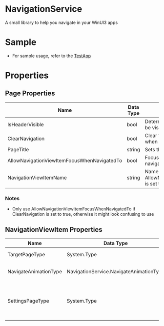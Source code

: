 # NavigationService
A small library to help you navigate in your WinUI3 apps

# Sample
- For sample usage, refer to the [TestApp](https://github.com/Jurij15/NavigationService/tree/master/TestApp%23)

# Properties
## Page Properties
| Name      | Data Type | Description |
| ----------- | ----------- | ----------- |
| IsHeaderVisible | bool | Determines whether NavigationViewHeader will be visible when navigated to this page |
| ClearNavigation | bool | Clear the navigation Breadcrumb will be cleaned when navigated to the page |
| PageTitle | string | Sets the title of the page on Breadcrumb|
| AllowNavigationViewItemFocusWhenNavigatedTo | bool | Focus the required NavigationViewItem when navigated to this page|
| NavigationViewItemName | string | Name of the NavigationViewItem to focus if AllowNavigationViewItemFocusWhenNavigatedTo is set to true |
### Notes
- Only use AllowNavigationViewItemFocusWhenNavigatedTo if ClearNavigation is set to true, otherwise it might look confusing to use

## NavigationViewItem Properties
| Name      | Data Type | Description |
| ----------- | ----------- | ----------- |
| TargetPageType | System.Type | Page to navigate to |
| NavigateAnimationType | NavigationService.NavigateAnimationType | Animation to use when navigating |
| SettingsPageType | System.Type | Settings page to navigate to when IsSettingsVisible is true and is selected |
